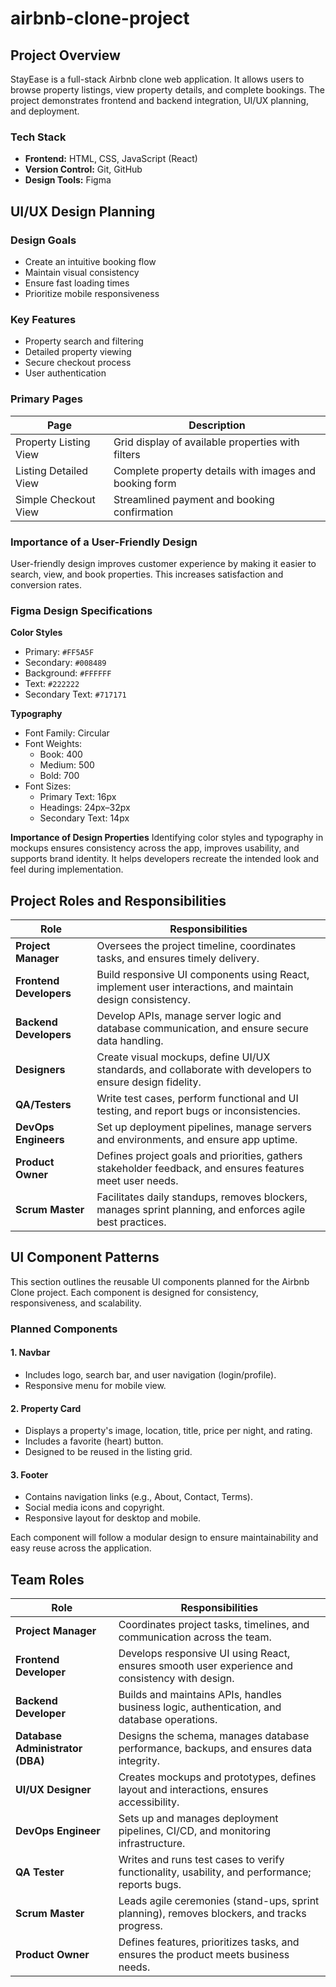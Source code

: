 # airbnb-clone-project

## Project Overview
StayEase is a full-stack Airbnb clone web application. It allows users to browse property listings, view property details, and complete bookings. The project demonstrates frontend and backend integration, UI/UX planning, and deployment.

### Tech Stack
- **Frontend:** HTML, CSS, JavaScript (React)
- **Version Control:** Git, GitHub
- **Design Tools:** Figma

## UI/UX Design Planning

### Design Goals
- Create an intuitive booking flow
- Maintain visual consistency
- Ensure fast loading times
- Prioritize mobile responsiveness

### Key Features
- Property search and filtering
- Detailed property viewing
- Secure checkout process
- User authentication

### Primary Pages

| Page                  | Description                                                                  |
|-----------------------|-------------------------------------------------------------------------------|
| Property Listing View | Grid display of available properties with filters                            |
| Listing Detailed View | Complete property details with images and booking form                       |
| Simple Checkout View  | Streamlined payment and booking confirmation                                  |

### Importance of a User-Friendly Design
User-friendly design improves customer experience by making it easier to search, view, and book properties. This increases satisfaction and conversion rates.

### Figma Design Specifications

**Color Styles**
- Primary: `#FF5A5F`
- Secondary: `#008489`
- Background: `#FFFFFF`
- Text: `#222222`
- Secondary Text: `#717171`

**Typography**
- Font Family: Circular
- Font Weights:
  - Book: 400
  - Medium: 500
  - Bold: 700
- Font Sizes:
  - Primary Text: 16px
  - Headings: 24px–32px
  - Secondary Text: 14px

**Importance of Design Properties**
Identifying color styles and typography in mockups ensures consistency across the app, improves usability, and supports brand identity. It helps developers recreate the intended look and feel during implementation.

## Project Roles and Responsibilities

| Role               | Responsibilities                                                                 |
|--------------------|----------------------------------------------------------------------------------|
| **Project Manager** | Oversees the project timeline, coordinates tasks, and ensures timely delivery.  |
| **Frontend Developers** | Build responsive UI components using React, implement user interactions, and maintain design consistency. |
| **Backend Developers** | Develop APIs, manage server logic and database communication, and ensure secure data handling. |
| **Designers**         | Create visual mockups, define UI/UX standards, and collaborate with developers to ensure design fidelity. |
| **QA/Testers**        | Write test cases, perform functional and UI testing, and report bugs or inconsistencies. |
| **DevOps Engineers**  | Set up deployment pipelines, manage servers and environments, and ensure app uptime. |
| **Product Owner**     | Defines project goals and priorities, gathers stakeholder feedback, and ensures features meet user needs. |
| **Scrum Master**      | Facilitates daily standups, removes blockers, manages sprint planning, and enforces agile best practices. |


## UI Component Patterns

This section outlines the reusable UI components planned for the Airbnb Clone project. Each component is designed for consistency, responsiveness, and scalability.

### Planned Components

#### 1. Navbar
- Includes logo, search bar, and user navigation (login/profile).
- Responsive menu for mobile view.

#### 2. Property Card
- Displays a property's image, location, title, price per night, and rating.
- Includes a favorite (heart) button.
- Designed to be reused in the listing grid.

#### 3. Footer
- Contains navigation links (e.g., About, Contact, Terms).
- Social media icons and copyright.
- Responsive layout for desktop and mobile.

Each component will follow a modular design to ensure maintainability and easy reuse across the application.



## Team Roles

| Role                  | Responsibilities                                                                 |
|-----------------------|----------------------------------------------------------------------------------|
| **Project Manager**   | Coordinates project tasks, timelines, and communication across the team.        |
| **Frontend Developer**| Develops responsive UI using React, ensures smooth user experience and consistency with design. |
| **Backend Developer** | Builds and maintains APIs, handles business logic, authentication, and database operations. |
| **Database Administrator (DBA)** | Designs the schema, manages database performance, backups, and ensures data integrity. |
| **UI/UX Designer**    | Creates mockups and prototypes, defines layout and interactions, ensures accessibility. |
| **DevOps Engineer**   | Sets up and manages deployment pipelines, CI/CD, and monitoring infrastructure. |
| **QA Tester**         | Writes and runs test cases to verify functionality, usability, and performance; reports bugs. |
| **Scrum Master**      | Leads agile ceremonies (stand-ups, sprint planning), removes blockers, and tracks progress. |
| **Product Owner**     | Defines features, prioritizes tasks, and ensures the product meets business needs. |

